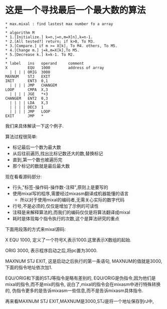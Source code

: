 # 这是一个寻找最后一个最大数的算法

    * max.mixal : find lastest max number fo a array
    *
    * algorithm M
    * 1.[Initialize.] k=n,j=n,m=X[n],k=n-1.
    * 2.[All tested?] return; if k>0, To M3.
    * 3.[Compare.] if m >= X[k], To M4. others, To M5.
    * 4.[Change m.] j=k,m=X[k],To M5.
    * 5.[Decrease k.] k=k-1. To M2.
    *
    * label   ins   operand     comment
    X         EQU   1000        address of array
      | | | | ORIG  3000
    MAXNUM    STJ   EXIT
    INIT      ENT3  0,1
      | | | | JMP   CHANGEM
    LOOP      CMPA  X,3
      | | | | JGE   *+3
    CHANGEM   ENT2  0,3
      | | | | LDA   X,3
      | | | | DEC3  1
      | | | | JMP   LOOP
    EXIT      JMP   *

我们来具体解读一下这个例子.

算法过程很简单:

- 标记最后一个数为最大数
- 从后往前遍历,找出比标记数还大的数,替换标记
- 直到,第一个数也被遍历完
- 那个标记的数就是最后最大数

现在看看源码部分:

- 行头,"标签-操作码-操作数-注释",原则上是要写的
- 使用mixal写的程序,需要经过mixasm翻译成机器能懂的语言
  - 所以对于使用mixal的编码者,无需关心实际的数字代码
- 行号,不是必须的,仅仅是增加了示例的可读性
- 注释是来解释算法的,而我们的编码仅仅是将算法翻译成mixal
- 耗时是体现每个指令执行的次数,这个是算法研究的重点

下面用段落的方式来mixal源码:

X EQU 1000, 定义了一个符号X,表示1000.这里表示X数组的起始.

ORIG 3000, 表示程序启动之后,将pc置为3000.

MAXNUM STJ EXIT, 这是启动之后执行的第一条语句,
MAXNUM的值就是3000,下面的指令地址依次加1.

EQU/ORIG和下面的STJ等指令是略有差别的,
EQU/ORIG是伪指令,因为他们是mixal的指令,而不是mix的指令,
说白了,mixal的指令会在mixasm中进行特殊转换的,
伪指令更多的是告诉mixasm一些信息,而不是告诉mixasm具体指令.

再来看MAXNUM STJ EXIT,MAXNUM是3000,STJ是将一个地址保存到rJ中,
